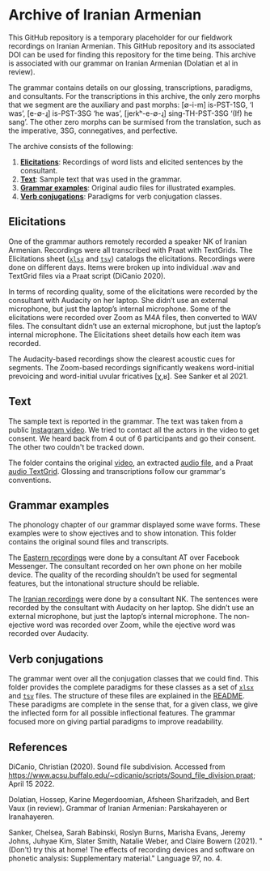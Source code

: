 # Archive of Iranian Armenian
This GitHub repository is a temporary placeholder for our fieldwork recordings on Iranian Armenian. This GitHub repository and its associated DOI can be used for finding this repository for the time being. This archive is associated with our grammar on Iranian Armenian (Dolatian et al in review).

The grammar contains details on our glossing, transcriptions, paradigms, and consultants. For the transcriptions in this archive, the only zero morphs that we segment are the auxiliary and past morphs: [∅-i-m]  is-PST-1SG, ‘I was’, [e-∅-ɻ] is-PST-3SG ‘he was’, [jeɾkʰ-e-∅-ɻ] sing-TH-PST-3SG ‘(If) he sang’. 
The other zero morphs can be surmised from the translation, such as the imperative, 3SG, connegatives, and perfective. 
 
The archive consists of the following:

1) **[Elicitations](/Elicitations)**: Recordings of word lists and elicited sentences by the consultant. 
2) **[Text](/SampleText)**: Sample text that was used in the grammar. 
3) **[Grammar examples](/GrammarExamples)**: Original audio files for illustrated examples.
4) **[Verb conjugations](/VerbConjugation)**: Paradigms for verb conjugation classes.

## Elicitations
One of the grammar authors remotely recorded a speaker NK of Iranian Armenian. Recordings were all transcribed with Praat with TextGrids. The Elicitations sheet ([`xlsx`](/Elicitations/Elicitations.xlsx) and [`tsv`](/Elicitations/Elicitations.tsv)) catalogs the elicitations. Recordings were done on different days. Items were broken up into individual .wav and TextGrid files via a Praat script (DiCanio 2020). 

In terms of recording quality, some of the elicitations were recorded by the consultant with Audacity on her laptop. She didn’t use an external microphone, but just the laptop’s internal microphone.  Some of the elicitations were recorded over Zoom as M4A files, then converted to WAV files. The consultant didn’t use an external microphone, but just the laptop’s internal microphone. The Elicitations sheet details how each item was recorded. 

The Audacity-based recordings show the clearest acoustic cues for segments. The Zoom-based recordings significantly weakens word-initial prevoicing and word-initial uvular fricatives [χ,ʁ]. See Sanker et al 2021. 

## Text
The sample text is reported in the grammar. The text was taken from a public [Instagram video](https://www.instagram.com/tv/COWtIvUn4KA/). We tried to contact all the actors in the video to get consent. We heard back from 4 out of 6 participants and go their consent. The other two couldn't be tracked down. 

The folder contains the original [video](/SampleText/TextVideo.mp4), an extracted [audio file](/SampleText/TextAudio.wav), and a Praat [audio TextGrid](/SampleText/TextAudio.TextGrid). Glossing and transcriptions follow our grammar's conventions. 

## Grammar examples
The phonology chapter of our grammar displayed some wave forms. These examples were to show ejectives and to show intonation. This folder contains the original sound files and transcripts. 

The [Eastern recordings](/GrammarExamples/EasternAT) were done by a consultant AT over Facebook Messenger. The consultant recorded on her own phone on her mobile device. The quality of the recording shouldn’t be used for segmental features, but the intonational structure should be reliable. 

The [Iranian recordings](/GrammarExamples/IranianNK) were done by a consultant NK. The sentences were recorded by the consultant with Audacity on her laptop. She didn’t use an external microphone, but just the laptop’s internal microphone. The non-ejective word was recorded over Zoom, while the ejective word was recorded over Audacity. 

## Verb conjugations
The grammar went over all the conjugation classes that we could find. This folder provides the complete paradigms for these classes as a set of [`xlsx`](/VerbConjugation/XLSX) and [`tsv`](/VerbConjugation/TSV) files. The structure of these files are explained in the [README](/VerbConjugation/README.md). These paradigms are complete in the sense that, for a given class, we give the inflected form for all possible inflectional features. The grammar focused more on giving partial paradigms to improve readability. 

## References
DiCanio, Christian (2020). Sound file subdivision. Accessed from https://www.acsu.buffalo.edu/~cdicanio/scripts/Sound_file_division.praat; April 15 2022.
 
Dolatian, Hossep, Karine Megerdoomian, Afsheen Sharifzadeh, and Bert Vaux (in review). Grammar of Iranian Armenian: Parskahayeren or Iranahayeren. 

Sanker, Chelsea, Sarah Babinski, Roslyn Burns, Marisha Evans, Jeremy Johns, Juhyae Kim, Slater Smith, Natalie Weber, and Claire Bowern (2021). "(Don't) try this at home! The effects of recording devices and software on phonetic analysis: Supplementary material." Language 97, no. 4.
